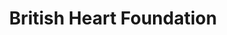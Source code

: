 ---
title: "British Heart Foundation"
url: /bishop-auckland/british-heart-foundation-newgate-street/
shop: charity
---